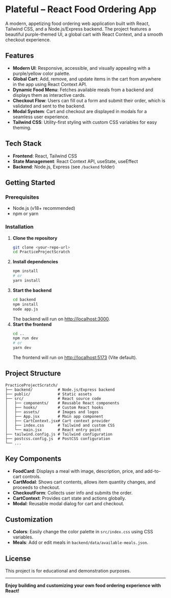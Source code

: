 # Plateful – React Food Ordering App

A modern, appetizing food ordering web application built with React, Tailwind CSS, and a Node.js/Express backend. The project features a beautiful purple-themed UI, a global cart with React Context, and a smooth checkout experience.

## Features

- **Modern UI**: Responsive, accessible, and visually appealing with a purple/yellow color palette.
- **Global Cart**: Add, remove, and update items in the cart from anywhere in the app using React Context API.
- **Dynamic Food Menu**: Fetches available meals from a backend and displays them as interactive cards.
- **Checkout Flow**: Users can fill out a form and submit their order, which is validated and sent to the backend.
- **Modal System**: Cart and checkout are displayed in modals for a seamless user experience.
- **Tailwind CSS**: Utility-first styling with custom CSS variables for easy theming.

## Tech Stack

- **Frontend**: React, Tailwind CSS
- **State Management**: React Context API, useState, useEffect
- **Backend**: Node.js, Express (see `/backend` folder)

## Getting Started

### Prerequisites
- Node.js (v18+ recommended)
- npm or yarn

### Installation
1. **Clone the repository**
   ```sh
   git clone <your-repo-url>
   cd PracticeProjectScratch
   ```
2. **Install dependencies**
   ```sh
   npm install
   # or
   yarn install
   ```
3. **Start the backend**
   ```sh
   cd backend
   npm install
   node app.js
   ```
   The backend will run on [http://localhost:3000](http://localhost:3000).
4. **Start the frontend**
   ```sh
   cd ..
   npm run dev
   # or
   yarn dev
   ```
   The frontend will run on [http://localhost:5173](http://localhost:5173) (Vite default).

## Project Structure

```
PracticeProjectScratch/
├── backend/           # Node.js/Express backend
├── public/            # Static assets
├── src/               # React source code
│   ├── components/    # Reusable React components
│   ├── hooks/         # Custom React hooks
│   ├── assets/        # Images and logos
│   ├── App.jsx        # Main app component
│   ├── CartContext.jsx# Cart context provider
│   ├── index.css      # Tailwind and custom CSS
│   └── main.jsx       # React entry point
├── tailwind.config.js # Tailwind configuration
├── postcss.config.js  # PostCSS configuration
└── ...
```

## Key Components

- **FoodCard**: Displays a meal with image, description, price, and add-to-cart controls.
- **CartModal**: Shows cart contents, allows item quantity changes, and proceeds to checkout.
- **CheckoutForm**: Collects user info and submits the order.
- **CartContext**: Provides cart state and actions globally.
- **Modal**: Reusable modal dialog for cart and checkout.

## Customization
- **Colors**: Easily change the color palette in `src/index.css` using CSS variables.
- **Meals**: Add or edit meals in `backend/data/available-meals.json`.

## License

This project is for educational and demonstration purposes.

---

**Enjoy building and customizing your own food ordering experience with React!**
